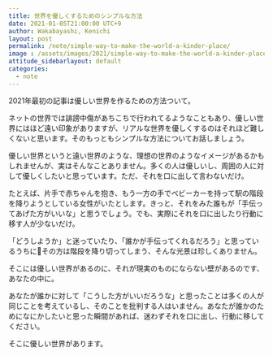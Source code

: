 ```yaml
---
title: 世界を優しくするためのシンプルな方法
date: 2021-01-05T21:00:00 UTC+9
author: Wakabayashi, Kenichi
layout: post
permalink: /note/simple-way-to-make-the-world-a-kinder-place/
image : /assets/images/2021/simple-way-to-make-the-world-a-kinder-place.png
attitude_sidebarlayout: default
categories:
  - note
---
```

2021年最初の記事は優しい世界を作るための方法ついて。

ネットの世界では誹謗中傷があちこちで行われてるようなこともあり、優しい世界にはほど遠い印象がありますが、リアルな世界を優しくするのはそれほど難しくないと思います。そのもっともシンプルな方法についてお話しましょう。

優しい世界というと遠い世界のような、理想の世界のようなイメージがあるかもしれませんが、実はそんなことありません。多くの人は優しいし、周囲の人に対して優しくしたいと思っています。ただ、それを口に出して言わないだけ。

たとえば、片手で赤ちゃんを抱き、もう一方の手でベビーカーを持って駅の階段を降りようとしている女性がいたとします。きっと、それをみた誰もが「手伝ってあげた方がいいな」と思うでしょう。でも、実際にそれを口に出したり行動に移す人が少ないだけ。

「どうしようか」と迷っていたり、「誰かが手伝ってくれるだろう」と思っているうちにその方は階段を降り切ってしまう、そんな光景は珍しくありません。

そこには優しい世界があるのに、それが現実のものにならない壁があるのです、あなたの中に。

あなたが誰かに対して「こうした方がいいだろうな」と思ったことは多くの人が同じことを考えているし、そのことを批判する人はいません。あなたが誰かのためになにかしたいと思った瞬間があれば、迷わずそれを口に出し、行動に移してください。

そこに優しい世界があります。
